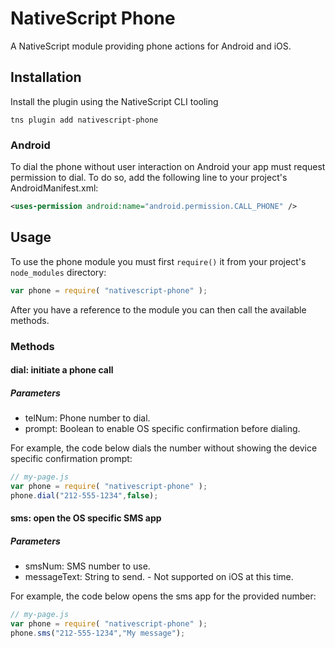 # NativeScript Phone

A NativeScript module providing phone actions for Android and iOS.

## Installation

Install the plugin using the NativeScript CLI tooling

```
tns plugin add nativescript-phone
```

### Android

To dial the phone without user interaction on Android your app must request permission to dial. To do so, add the following line to your project's AndroidManifest.xml:

```xml
<uses-permission android:name="android.permission.CALL_PHONE" />
```

## Usage

To use the phone module you must first `require()` it from your project's `node_modules` directory:

```js
var phone = require( "nativescript-phone" );
```

After you have a reference to the module you can then call the available methods.

### Methods
#### dial: initiate a phone call
##### Parameters
* telNum: Phone number to dial.
* prompt: Boolean to enable OS specific confirmation before dialing.

For example, the code below dials the number without showing the device specific confirmation prompt:

```js
// my-page.js
var phone = require( "nativescript-phone" );
phone.dial("212-555-1234",false);
```
#### sms: open the OS specific SMS app
##### Parameters
* smsNum: SMS number to use.
* messageText: String to send. - Not supported on iOS at this time.

For example, the code below opens the sms app for the provided number:

```js
// my-page.js
var phone = require( "nativescript-phone" );
phone.sms("212-555-1234","My message");
```
